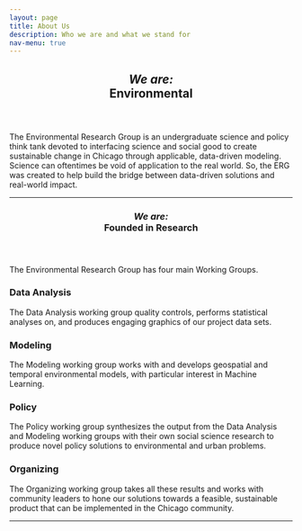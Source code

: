```yaml
---
layout: page
title: About Us
description: Who we are and what we stand for
nav-menu: true
---
```


<!-- Main -->
<div id="main" class="alt">

<!-- One -->
<section id="one">
	<div class="inner">
		<header class="major">
			<h1><i>We are:</i><br>Environmental</h1>
		</header>

<!-- Content One -->
<p>The Environmental Research Group is an undergraduate science and policy think tank devoted to interfacing science and social good to create sustainable change in Chicago through applicable, data-driven modeling. Science can oftentimes be void of application to the real world. So, the ERG was created to help build the bridge between data-driven solutions and real-world impact.</p>

<hr class="major" />

<!-- Two -->
<section id="one">
	<div class="inner">
		<header class="major">
			<h1><i>We are:</i><br>Founded in Research</h1>
		</header>

<!-- Content Two-->
<p>The Environmental Research Group has four main Working Groups. </p>
<div class="row">
		<div class="3u$ 12u$(medium)">
		<h3>Data Analysis</h3>
		<p>The Data Analysis working group quality controls, performs statistical analyses on, and produces engaging graphics of our project data sets.</p>
	</div>
	<div class="3u 12u$(medium)">
		<h3>Modeling</h3>
		<p>The Modeling working group works with and develops geospatial and temporal environmental models, with particular interest in Machine Learning.</p>
	</div>
	<div class="3u 12u$(medium)">
		<h3>Policy</h3>
		<p>The Policy working group synthesizes the output from the Data Analysis and Modeling working groups with their own social science research to produce novel policy solutions to environmental and urban problems.</p>
	</div>
	<div class="3u$ 12u$(medium)">
		<h3>Organizing</h3>
		<p>The Organizing working group takes all these results and works with community leaders to hone our solutions towards a feasible, sustainable product that can be implemented in the Chicago community.</p>
	</div>
</div>

<hr class="major" />

<!-- End -->
</div>
